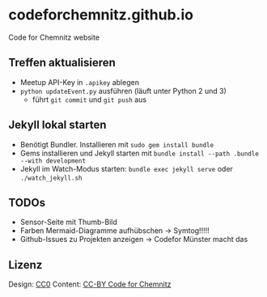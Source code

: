 # codeforchemnitz.github.io

Code for Chemnitz website

## Treffen aktualisieren

* Meetup API-Key in `.apikey` ablegen
* `python updateEvent.py` ausführen (läuft unter Python 2 und 3)
  - führt `git commit` und `git push` aus

## Jekyll lokal starten

* Benötigt Bundler. Installieren mit `sudo gem install bundle`
* Gems installieren und Jekyll starten mit `bundle install --path .bundle --with development`
* Jekyll im Watch-Modus starten: `bundle exec jekyll serve` oder `./watch_jekyll.sh`

## TODOs

- Sensor-Seite mit Thumb-Bild
- Farben Mermaid-Diagramme aufhübschen -> Symtog!!!!!
- Github-Issues zu Projekten anzeigen -> Codefor Münster macht das

## Lizenz

Design: [CC0](https://creativecommons.org/publicdomain/zero/1.0/)
Content: [CC-BY Code for Chemnitz](https://creativecommons.org/licenses/by/4.0/)
